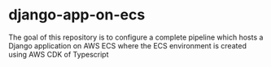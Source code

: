 # django-app-on-ecs
The goal of this repository is to configure a complete pipeline which hosts a Django application on AWS ECS where the ECS environment is created using AWS CDK of Typescript
